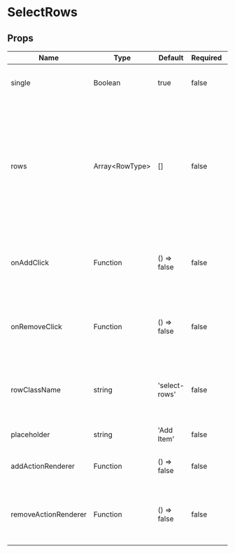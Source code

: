# SelectRows

## Props
| Name                 | Type                 | Default       | Required | Description                                                                                                                                                                  |
| -------------------- | -------------------- | ------------- | -------- | ---------------------------------------------------------------------------------------------------------------------------------------------------------------------------- |
| single               | Boolean              | true          | false    | If true, only one item can be added to the props row                                                                                                                         |
| rows                 | Array&lt;RowType&gt; | []            | false    | Array of objects with each object having the follow prop shape:<br>`{ key, value }`. each item is used to render a `button element`. onClick<br>`onRemoveClick` is triggered |
| onAddClick           | Function             | () => false   | false    | Function used to append item to `row` from control logic in upperscope                                                                                                       |
| onRemoveClick        | Function             | () => false   | false    | Function used to remove item to `row` from control logic in upperscope                                                                                                       |
| rowClassName         | string               | 'select-rows' | false    | css class name given to each `button element` mapped out from `row` array                                                                                                    |
| placeholder          | string               | 'Add Item'    | false    | button text for `add item button`                                                                                                                                            |
| addActionRenderer    | Function             | () => false   | false    | function that renders jsx after text `add item button`                                                                                                                       |
| removeActionRenderer | Function             | () => false   | false    | function that renders jsx after text of mapped out `button element`<br>from `row` prop                                                                                       |
